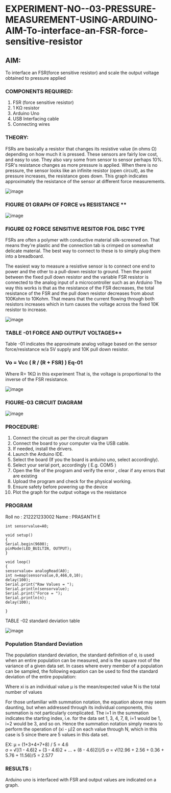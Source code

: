 # EXPERIMENT-NO--03-PRESSURE-MEASUREMENT-USING-ARDUINO-AIM-To-interface-an-FSR-force-sensitive-resistor


## AIM: 

To interface an FSR(force sensitive resistor) and scale the output voltage obtained to pressure applied 
 
### COMPONENTS REQUIRED:

1. FSR  (force sensitive resistor)
2. 1 KΩ resistor 
3. Arduino Uno 
4. USB Interfacing cable 
5. Connecting wires 


### THEORY: 

FSRs are basically a resistor that changes its resistive value (in ohms Ω) depending on how much it is pressed. These sensors are fairly low cost, and easy to use. They also vary some from sensor to sensor perhaps 10%. FSR's resistance changes as more pressure is applied. When there is no pressure, the sensor looks like an infinite resistor (open circuit), as the pressure increases, the resistance goes down. This graph indicates approximately the resistance of the sensor at different force measurements.
 

![image](https://user-images.githubusercontent.com/36288975/163532939-d6888ae1-4068-4d83-86a7-fc4c32d5179e.png)

### FIGURE 01 GRAPH OF FORCE vs RESISTANCE **


![image](https://user-images.githubusercontent.com/36288975/163532957-82d57567-a1c3-48c5-8a87-7ea66d6fca49.png)


### FIGURE 02 FORCE SENSITIVE RESITOR FOIL DISC TYPE  

FSRs are often a polymer with conductive material silk-screened on. That means they're plastic and the connection tab is crimped on somewhat delicate material. The best way to connect to these is to simply plug them into a breadboard.

The easiest way to measure a resistive sensor is to connect one end to power and the other to a pull-down resistor to ground. Then the point between the fixed pull down resistor and the variable FSR resistor is connected to the analog input of a microcontroller such as an Arduino The way this works is that as the resistance of the FSR decreases, the total resistance of the FSR and the pull down resistor decreases from about 100Kohm to 10Kohm. That means that the current flowing through both resistors increases which in turn causes the voltage across the fixed 10K resistor to increase.

 ![image](https://user-images.githubusercontent.com/36288975/163532972-2b909551-12c9-485d-adb1-d1e988d557bd.png)

### TABLE -01 FORCE AND OUTPUT VOLTAGES**
	
Table -01 indicates the approximate analog voltage based on the sensor force/resistance w/a 5V supply and 10K pull down resistor.

### Vo = Vcc ( R / (R + FSR) )	Eq-01

Where R= 1KΩ in this experiment 
That is, the voltage is proportional to the inverse of the FSR resistance.



![image](https://user-images.githubusercontent.com/36288975/163532979-a2a5cb5c-f495-442c-843e-bebb82737a35.png)



### FIGURE-03 CIRCUIT DIAGRAM

![image](https://user-images.githubusercontent.com/114572171/203466656-0b53ef6e-d1c9-4a4a-9adb-986b8b130105.png)


### PROCEDURE:
1. Connect the circuit as per the circuit diagram 
2. Connect the board to your computer via the USB cable.
3. If needed, install the drivers.
4. Launch the Arduino IDE.
5. Select the board (If you the board is arduino uno, select accordingly).
6. Select your serial port, accordingly ( E.g. COM5 )
7. Open the file of the program  and verify the error , clear if any errors that are existing 
8. Upload the program and check for the physical working. 
9. Ensure safety before powering up the device 
10. Plot the graph for the output voltage vs the resistance 


### PROGRAM 
 Roll no    : 212221233002
 Name       : PRASANTH E
 
 ```
 int sensorvalue=A0;

void setup()
{
 Serial.begin(9600);
 pinMode(LED_BUILTIN, OUTPUT);
}

void loop()
{
 sensorvalue= analogRead(A0);
 int n=map(sensorvalue,0,466,0,10);
 delay(100);
 Serial.print("Raw Values = ");
 Serial.println(sensorvalue);
 Serial.print("Force = ");
 Serial.println(n);
 delay(100);

} 
```

TABLE -02 standard deviation table
 
![image](https://user-images.githubusercontent.com/114572171/203595752-79c4797d-8b3f-4947-a978-9ace5c8eb07b.png)

### Population Standard Deviation
The population standard deviation, the standard definition of σ, is used when an entire population can be measured, and is the square root of the variance of a given data set. In cases where every member of a population can be sampled, the following equation can be used to find the standard deviation of the entire population:



Where
xi is an individual value
μ is the mean/expected value
N is the total number of values

For those unfamiliar with summation notation, the equation above may seem daunting, but when addressed through its individual components, this summation is not particularly complicated. The i=1 in the summation indicates the starting index, i.e. for the data set 1, 3, 4, 7, 8, i=1 would be 1, i=2 would be 3, and so on. Hence the summation notation simply means to perform the operation of (xi - μ)2 on each value through N, which in this case is 5 since there are 5 values in this data set.

EX:           μ = (1+3+4+7+8) / 5 = 4.6        
σ = √[(1 - 4.6)2 + (3 - 4.6)2 + ... + (8 - 4.6)2)]/5
σ = √(12.96 + 2.56 + 0.36 + 5.76 + 11.56)/5 = 2.577



### RESULTS :

Arduino uno is interfaced with FSR and output values are indicated on a graph.
